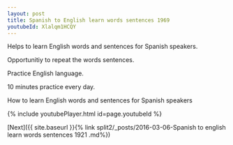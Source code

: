 ```yaml
---
layout: post
title: Spanish to English learn words sentences 1969 
youtubeId: Xlalqm1HCQY
---
```

 
 
Helps to learn English words and sentences for Spanish speakers.

Opportunitiy to repeat the words sentences. 

Practice English language. 
 
10 minutes practice every day. 
 
How to learn English words and sentences for Spanish speakers 
 
{% include youtubePlayer.html id=page.youtubeId %}
 
 
[Next]({{ site.baseurl }}{% link  split2/_posts/2016-03-06-Spanish to english learn words sentences 1921 .md%})
 
